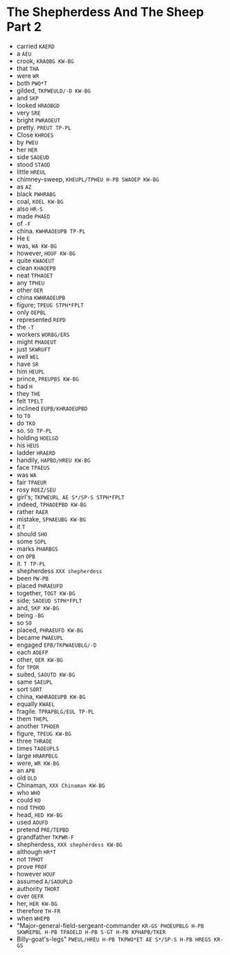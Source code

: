 # The Shepherdess And The Sheep Part 2

* carried `KAERD`
* a `AEU`
* crook, `KRAOBG KW-BG`
* that `THA`
* were `WR`
* both `PWO*T`
* gilded, `TKPWEULD/-D KW-BG`
* and `SKP`
* looked `HRAOBGD`
* very `SRE`
* bright `PWRAOEUT`
* pretty. `PREUT TP-PL`
* Close `KHROES`
* by `PWEU`
* her `HER`
* side `SAOEUD`
* stood `STAOD`
* little `HREUL`
* chimney-sweep, `KHEUPL/TPHEU H-PB SWAOEP KW-BG`
* as `AZ`
* black `PWHRABG`
* coal, `KOEL KW-BG`
* also `HR-S`
* made `PHAED`
* of `-F`
* china. `KWHRAOEUPB TP-PL`
* He `E`
* was, `WA KW-BG`
* however, `HOUF KW-BG`
* quite `KWAOEUT`
* clean `KHAOEPB`
* neat `TPHAOET`
* any `TPHEU`
* other `OER`
* china `KWHRAOEUPB`
* figure; `TPEUG STPH*FPLT`
* only `OEPBL`
* represented `REPD`
* the `-T`
* workers `WORBG/ERS`
* might `PHAOEUT`
* just `SKWRUFT`
* well `WEL`
* have `SR`
* him `HEUPL`
* prince, `PREUPBS KW-BG`
* had `H`
* they `THE`
* felt `TPELT`
* inclined `EUPB/KHRAOEUPBD`
* to `TO`
* do `TKO`
* so. `SO TP-PL`
* holding `HOELGD`
* his `HEUS`
* ladder `HRAERD`
* handily, `HAPBD/HREU KW-BG`
* face `TPAEUS`
* was `WA`
* fair `TPAEUR`
* rosy `ROEZ/SEU`
* girl's; `TKPWEURL AE S*/SP-S STPH*FPLT`
* indeed, `TPHAOEPBD KW-BG`
* rather `RAER`
* mistake, `SPHAEUBG KW-BG`
* it `T`
* should `SHO`
* some `SOPL`
* marks `PHARBGS`
* on `OPB`
* it. `T TP-PL`
* shepherdess `XXX shepherdess`
* been `PW-PB`
* placed `PHRAEUFD`
* together, `TOGT KW-BG`
* side; `SAOEUD STPH*FPLT`
* and, `SKP KW-BG`
* being `-BG`
* so `SO`
* placed, `PHRAEUFD KW-BG`
* became `PWAEUPL`
* engaged `EPB/TKPWAEUBLG/-D`
* each `AOEFP`
* other, `OER KW-BG`
* for `TPOR`
* suited, `SAOUTD KW-BG`
* same `SAEUPL`
* sort `SORT`
* china, `KWHRAOEUPB KW-BG`
* equally `KWAEL`
* fragile. `TPRAPBLG/EUL TP-PL`
* them `THEPL`
* another `TPHOER`
* figure, `TPEUG KW-BG`
* three `THRAOE`
* times `TAOEUPLS`
* large `HRARPBLG`
* were, `WR KW-BG`
* an `APB`
* old `OLD`
* Chinaman, `XXX Chinaman KW-BG`
* who `WHO`
* could `KO`
* nod `TPHOD`
* head, `HED KW-BG`
* used `AOUFD`
* pretend `PRE/TEPBD`
* grandfather `TKPWR-F`
* shepherdess, `XXX shepherdess KW-BG`
* although `HR*T`
* not `TPHOT`
* prove `PROF`
* however `HOUF`
* assumed `A/SAOUPLD`
* authority `THORT`
* over `OEFR`
* her, `HER KW-BG`
* therefore `TH-FR`
* when `WHEPB`
* "Major-general-field-sergeant-commander `KR-GS PHOEUPBLG H-PB SKWREPBL H-PB TPAOELD H-PB S-GT H-PB KPHAPB/TKER`
* Billy-goat's-legs" `PWEUL/HREU H-PB TKPWO*ET AE S*/SP-S H-PB HREGS KR-GS`
